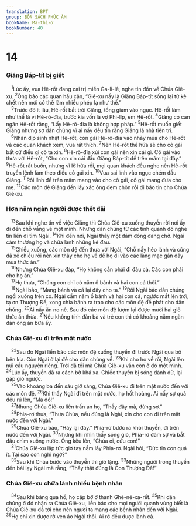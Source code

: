 ```yaml
---
translation: BPT
group: BỐN SÁCH PHÚC ÂM
bookName: Ma-thi-ơ 
bookNumber: 40
---
```


<div class="title"><h1>14</h1><h3>Giăng Báp-tít bị giết</h3></div>
<span class="verse mat_14_1"> <sup>1</sup>Lúc ấy, vua Hê-rốt đang cai trị miền Ga-li-lê, nghe tin đồn về Chúa Giê-xu.</span>
<span class="verse mat_14_2"><sup>2</sup>Ông bảo các quan hầu cận, “Giê-xu nầy là Giăng Báp-tít sống lại từ kẻ chết nên mới có thể làm nhiều phép lạ như thế.”<br/></span>
<span class="verse mat_14_3"> <sup>3</sup>Trước đó ít lâu, Hê-rốt bắt trói Giăng, tống giam vào ngục. Hê-rốt làm như thế là vì Hê-rô-đia, trước kia vốn là vợ Phi-líp, em Hê-rốt.</span>
<span class="verse mat_14_4"><sup>4</sup>Giăng có can ngăn Hê-rốt rằng, “Lấy Hê-rô-đia là không hợp pháp.”</span>
<span class="verse mat_14_5"><sup>5</sup>Hê-rốt muốn giết Giăng nhưng sợ dân chúng vì ai nấy đều tin rằng Giăng là nhà tiên tri.<br/></span>
<span class="verse mat_14_6"> <sup>6</sup>Nhân dịp sinh nhật Hê-rốt, con gái Hê-rô-đia vào nhảy múa cho Hê-rốt và các quan khách xem, vua rất thích.</span>
<span class="verse mat_14_7"><sup>7</sup>Nên Hê-rốt thề hứa sẽ cho cô gái bất cứ điều gì cô ta xin.</span>
<span class="verse mat_14_8"><sup>8</sup>Hê-rô-đia xúi con gái nên xin cái gì. Cô gái vào thưa với Hê-rốt, “Cho con xin cái đầu Giăng Báp-tít để trên mâm tại đây.”</span>
<span class="verse mat_14_9"><sup>9</sup>Hê-rốt rất buồn, nhưng vì lỡ hứa rồi, mọi quan khách đều nghe nên Hê-rốt truyền lệnh làm theo điều cô gái xin.</span>
<span class="verse mat_14_10"><sup>10</sup>Vua sai lính vào ngục chém đầu Giăng.</span>
<span class="verse mat_14_11"><sup>11</sup>Rồi lính để trên mâm mang vào cho cô gái, cô gái mang đưa cho mẹ.</span>
<span class="verse mat_14_12"><sup>12</sup>Các môn đệ Giăng đến lấy xác ông đem chôn rồi đi báo tin cho Chúa Giê-xu.<br/></span>
<div class="title"><h3>Hơn năm ngàn người được thết đãi</h3></div>
<span class="verse mat_14_13"> <sup>13</sup>Sau khi nghe tin về việc Giăng thì Chúa Giê-xu xuống thuyền rời nơi ấy đi đến chỗ vắng vẻ một mình. Nhưng dân chúng từ các tỉnh quanh đó nghe tin liền đi tìm Ngài.</span>
<span class="verse mat_14_14"><sup>14</sup>Khi đến nơi, Ngài thấy một đám đông đang chờ. Ngài cảm thương họ và chữa lành những kẻ đau.<br/></span>
<span class="verse mat_14_15"> <sup>15</sup>Chiều xuống, các môn đệ đến thưa với Ngài, “Chỗ nầy hẻo lánh và cũng đã xế chiều rồi nên xin thầy cho họ về để họ đi vào các làng mạc gần đây mua thức ăn.”<br/></span>
<span class="verse mat_14_16"> <sup>16</sup>Nhưng Chúa Giê-xu đáp, “Họ không cần phải đi đâu cả. Các con phải cho họ ăn.”<br/></span>
<span class="verse mat_14_17"> <sup>17</sup>Họ thưa, “Chúng con chỉ có năm ổ bánh và hai con cá thôi.”<br/></span>
<span class="verse mat_14_18"> <sup>18</sup>Ngài bảo, “Mang bánh và cá lại đây cho ta.”</span>
<span class="verse mat_14_19"><sup>19</sup>Rồi Ngài bảo dân chúng ngồi xuống trên cỏ. Ngài cầm năm ổ bánh và hai con cá, ngước mắt lên trời, tạ ơn Thượng Đế, xong chia bánh ra trao cho các môn đệ để phát cho dân chúng.</span>
<span class="verse mat_14_20"><sup>20</sup>Ai nấy ăn no nê. Sau đó các môn đệ lượm lại được mười hai giỏ thức ăn thừa.</span>
<span class="verse mat_14_21"><sup>21</sup>Nếu không tính đàn bà và trẻ con thì có khoảng năm ngàn đàn ông ăn bữa ấy.<br/></span>
<div class="title"><h3>Chúa Giê-xu đi trên mặt nước</h3></div>
<span class="verse mat_14_22"> <sup>22</sup>Sau đó Ngài liền bảo các môn đệ xuống thuyền đi trước Ngài qua bờ bên kia. Còn Ngài ở lại để cho dân chúng về.</span>
<span class="verse mat_14_23"><sup>23</sup>Khi cho họ về rồi, Ngài lên núi cầu nguyện riêng. Trời đã tối mà Chúa Giê-xu vẫn còn ở đó một mình.</span>
<span class="verse mat_14_24"><sup>24</sup>Lúc ấy, thuyền đã ra cách bờ khá xa. Chiếc thuyền bị sóng đánh dữ, lại gặp gió ngược.<br/></span>
<span class="verse mat_14_25"> <sup>25</sup>Vào khoảng ba đến sáu giờ sáng, Chúa Giê-xu đi trên mặt nước đến với các môn đệ.</span>
<span class="verse mat_14_26"><sup>26</sup>Khi thấy Ngài đi trên mặt nước, họ hốt hoảng. Ai nấy sợ quá đều rú lên, “Ma đó!”<br/></span>
<span class="verse mat_14_27"> <sup>27</sup>Nhưng Chúa Giê-xu liền trấn an họ, “Thầy đây mà, đừng sợ.”<br/></span>
<span class="verse mat_14_28"> <sup>28</sup>Phia-rơ thưa, “Thưa Chúa, nếu đúng là Ngài, xin cho con đi trên mặt nước đến với Ngài.”<br/></span>
<span class="verse mat_14_29"> <sup>29</sup>Chúa Giê-xu bảo, “Hãy lại đây.” Phia-rơ bước ra khỏi thuyền, đi trên nước đến với Ngài.</span>
<span class="verse mat_14_30"><sup>30</sup>Nhưng khi nhìn thấy sóng gió, Phia-rơ đâm sợ và bắt đầu chìm xuống nước. Ông kêu lên, “Chúa ơi, cứu con!”<br/></span>
<span class="verse mat_14_31"> <sup>31</sup>Chúa Giê-xu lập tức giơ tay nắm lấy Phia-rơ. Ngài hỏi, “Đức tin con quá ít. Tại sao con nghi ngờ?”<br/></span>
<span class="verse mat_14_32"> <sup>32</sup>Sau khi Chúa bước vào thuyền thì gió lặng.</span>
<span class="verse mat_14_33"><sup>33</sup>Những người trong thuyền đến bái lạy Ngài mà rằng, “Thầy thật đúng là Con Thượng Đế!”<br/></span>
<div class="title"><h3>Chúa Giê-xu chữa lành nhiều bệnh nhân</h3></div>
<span class="verse mat_14_34"> <sup>34</sup>Sau khi băng qua hồ, họ cập bờ ở thành Ghê-nê-xa-rết.</span>
<span class="verse mat_14_35"><sup>35</sup>Khi dân chúng ở đó nhận ra Chúa Giê-xu, liền báo cho mọi người quanh vùng biết là Chúa Giê-xu đã tới cho nên người ta mang các bệnh nhân đến với Ngài.</span>
<span class="verse mat_14_36"><sup>36</sup>Họ chỉ xin được rờ ven áo Ngài thôi. Ai rờ đều được lành cả.<br/></span>
